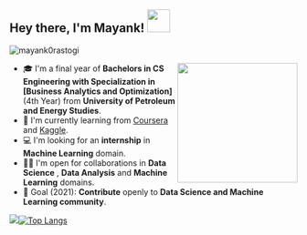 ## Hey there, I'm Mayank! <img src="https://media.tenor.com/images/3b388fe03da271d2674faf85eb7c3fcd/tenor.gif" width=40 height=40 />  

<p align="left"> <img src="https://komarev.com/ghpvc/?username=mayank0rastogi" alt="mayank0rastogi" /> </p>

<img align='right' src="https://github.com/mayank0rastogi/mayank0rastogi/blob/main/AIML.gif" width="210">

- 🎓 I'm a final year of **Bachelors in CS Engineering with Specialization in [Business Analytics and Optimization]** (4th Year) from **University of Petroleum and Energy Studies**.
- 🌱 I'm currently learning from [Coursera](https://www.coursera.org/) and [Kaggle](https://www.kaggle.com/).
- 💻 I'm looking for an **internship** in **Machine Learning** domain.
- 🤝🏻 I'm open for collaborations in **Data Science** , **Data Analysis** and **Machine Learning** domains.
- 🎯 Goal (2021): **Contribute** openly to **Data Science and Machine Learning community**.

<img src = "(https://github-readme-stats.vercel.app/api?username=mayank0rastogi&count_private=true&&show_icons=true)">[![Top Langs](https://github-readme-stats.vercel.app/api/top-langs/?username=mayank0rastogi&layout=compact&theme=merko)](https://github.com/mayank0rastogi/github-readme-stats)
<!-- 
https://github-readme-stats.vercel.app/api?username=mayank0rastogi&theme=radical -->




